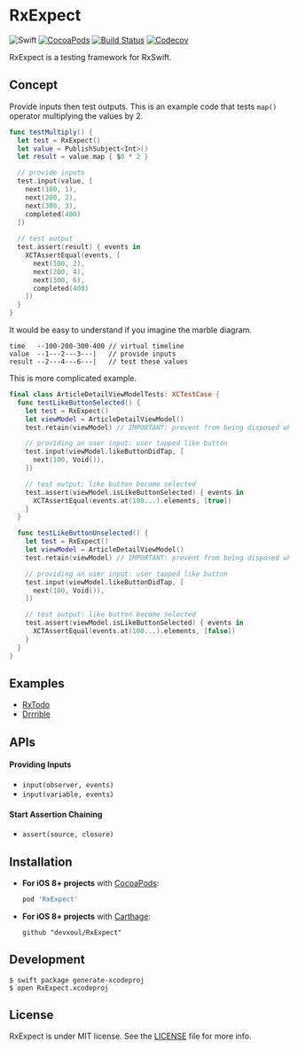 RxExpect
========

![Swift](https://img.shields.io/badge/Swift-4.2-orange.svg)
[![CocoaPods](http://img.shields.io/cocoapods/v/RxExpect.svg)](https://cocoapods.org/pods/RxExpect)
[![Build Status](https://travis-ci.org/devxoul/RxExpect.svg?branch=master)](https://travis-ci.org/devxoul/RxExpect)
[![Codecov](https://img.shields.io/codecov/c/github/devxoul/RxExpect.svg)](https://codecov.io/gh/devxoul/RxExpect/)

RxExpect is a testing framework for RxSwift.

## Concept

Provide inputs then test outputs. This is an example code that tests `map()` operator multiplying the values by 2.

```swift
func testMultiply() {
  let test = RxExpect()
  let value = PublishSubject<Int>()
  let result = value.map { $0 * 2 }

  // provide inputs
  test.input(value, [
    next(100, 1),
    next(200, 2),
    next(300, 3),
    completed(400)
  ])
  
  // test output
  test.assert(result) { events in
    XCTAssertEqual(events, [
      next(100, 2),
      next(200, 4),
      next(300, 6),
      completed(400)
    ])
  }
}
```

It would be easy to understand if you imagine the marble diagram.

```
time   --100-200-300-400 // virtual timeline
value  --1---2---3---|   // provide inputs
result --2---4---6---|   // test these values
```

This is more complicated example.

```swift
final class ArticleDetailViewModelTests: XCTestCase {
  func testLikeButtonSelected() {
    let test = RxExpect()
    let viewModel = ArticleDetailViewModel()
    test.retain(viewModel) // IMPORTANT: prevent from being disposed while testing

    // providing an user input: user tapped like button
    test.input(viewModel.likeButtonDidTap, [
      next(100, Void()),
    ])

    // test output: like button become selected
    test.assert(viewModel.isLikeButtonSelected) { events in
      XCTAssertEqual(events.at(100...).elements, [true])
    }
  }

  func testLikeButtonUnselected() {
    let test = RxExpect()
    let viewModel = ArticleDetailViewModel()
    test.retain(viewModel) // IMPORTANT: prevent from being disposed while testing

    // providing an user input: user tapped like button
    test.input(viewModel.likeButtonDidTap, [
      next(100, Void()),
    ])

    // test output: like button become selected
    test.assert(viewModel.isLikeButtonSelected) { events in
      XCTAssertEqual(events.at(100...).elements, [false])
    }
  }
}
```

## Examples

* [RxTodo](https://github.com/devxoul/RxTodo/tree/master/RxTodoTests/Sources/Tests)
* [Drrrible](https://github.com/devxoul/Drrrible/tree/master/DrrribleTests/Sources)

## APIs

#### Providing Inputs

* `input(observer, events)`
* `input(variable, events)`

#### Start Assertion Chaining

* `assert(source, closure)`

## Installation

- **For iOS 8+ projects** with [CocoaPods](https://cocoapods.org):

    ```ruby
    pod 'RxExpect'
    ```

- **For iOS 8+ projects** with [Carthage](https://github.com/Carthage/Carthage):

    ```
    github "devxoul/RxExpect"
    ```

## Development

```console
$ swift package generate-xcodeproj
$ open RxExpect.xcodeproj
```

## License

RxExpect is under MIT license. See the [LICENSE](LICENSE) file for more info.
